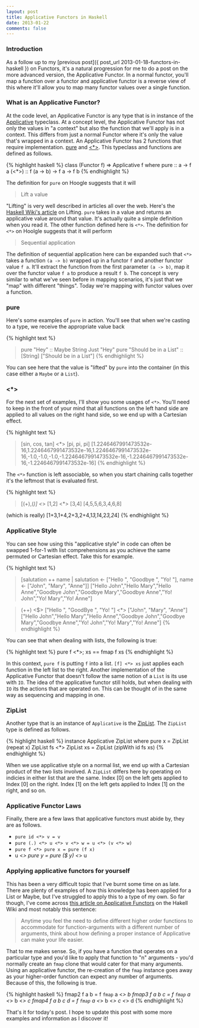 ```yaml
---
layout: post
title: Applicative Functors in Haskell
date: 2013-01-22
comments: false
---
```


### Introduction

As a follow up to my [previous post]({ post_url 2013-01-18-functors-in-haskell }) on Functors, it's a natural progression for me to do a post on the more advanced version, the Applicative Functor. In a normal functor, you'll map a function over a functor and applicative functor is a reverse view of this where it'll allow you to map many functor values over a single function.

### What is an Applicative Functor?

At the code level, an Applicative Functor is any type that is in instance of the [Applicative](http://hackage.haskell.org/packages/archive/base/latest/doc/html/Control-Applicative.html#t:Applicative) typeclass. At a concept level, the Applicative Functor has not only the values in "a context" but also the function that we'll apply is in a context. This differs from just a normal Functor where it's only the value that's wrapped in a context. An Applicative Functor has 2 functions that require implementation. [pure](http://hackage.haskell.org/packages/archive/base/latest/doc/html/Control-Applicative.html#v:pure) and [<*>](http://hackage.haskell.org/packages/archive/base/latest/doc/html/Control-Applicative.html#v:-60--42--62-). This typeclass and functions are defined as follows.

{% highlight haskell %}
class (Functor f) => Applicative f where
  pure :: a -> f a
  (<*>) :: f (a -> b) -> f a -> f b
{% endhighlight %}

The definition for `pure` on Hoogle suggests that it will

> Lift a value

"Lifting" is very well described in articles all over the web. Here's the [Haskell Wiki's article](http://www.haskell.org/haskellwiki/Lifting) on Lifting. `pure` takes in a value and returns an applicative value around that value. It's actually quite a simple definition when you read it. The other function defined here is `<*>`. The definition for `<*>` on Hoolgle suggests that it will perform

> Sequential application

The definition of sequential application here can be expanded such that `<*>` takes a function `(a -> b)` wrapped up in a functor `f` and another functor value `f a`. It'll extract the function from the first parameter `(a -> b)`, map it over the functor value `f a` to produce a result `f b`. The concept is very similar to what we've seen before in mapping scenarios, it's just that we "map" with different "things". Today we're mapping with functor values over a function.

### pure

Here's some examples of `pure` in action. You'll see that when we're casting to a type, we receive the appropriate value back

{% highlight text %}
> pure "Hey" :: Maybe String
Just "Hey"
> pure "Should be in a List" :: [String]
["Should be in a List"]
{% endhighlight %}

You can see here that the value is "lifted" by `pure`  into the container (in this case either a `Maybe` or a `List`). 

### <*>

For the next set of examples, I'll show you some usages of `<*>`. You'll need to keep in the front of your mind that all functions on the left hand side are applied to all values on the right hand side, so we end up with a Cartesian effect.

{% highlight text %}
> [sin, cos, tan] <*> [pi, pi, pi]
[1.2246467991473532e-16,1.2246467991473532e-16,1.2246467991473532e-16,-1.0,-1.0,-1.0,-1.2246467991473532e-16,-1.2246467991473532e-16,-1.2246467991473532e-16]
{% endhighlight %}

The `<*>` function is left associable, so when you start chaining calls together it's the leftmost that is evaluated first.

{% highlight text %}
> [(+),(*)] <*> [1,2] <*> [3,4]
[4,5,5,6,3,4,6,8]

(which is really)
[1+3,1+4,2+3,2+4,1*3,1*4,2*3,2*4]
{% endhighlight %}

### Applicative Style

You can see how using this "applicative style" in code can often be swapped 1-for-1 with list comprehensions as you achieve the same permuted or Cartesian effect. Take this for example.

{% highlight text %}
> [salutation ++ name | salutation <- ["Hello ", "Goodbye ", "Yo! "], name <- ["John", "Mary", "Anne"]]
["Hello John","Hello Mary","Hello Anne","Goodbye John","Goodbye Mary","Goodbye Anne","Yo! John","Yo! Mary","Yo! Anne"]

> (++) <$> ["Hello ", "GoodBye ", "Yo! "] <*> ["John", "Mary", "Anne"]
["Hello John","Hello Mary","Hello Anne","Goodbye John","Goodbye Mary","Goodbye Anne","Yo! John","Yo! Mary","Yo! Anne"]
{% endhighlight %}

You can see that when dealing with lists, the following is true:

{% highlight text %}
pure f <*>; xs == fmap f xs
{% endhighlight %}

In this context, `pure f` is putting `f` into a list. `[f] <*> xs` just applies each function in the left list to the right. Another implementation of the Applicative Functor that doesn't follow the same notion of a `List` is its use with `IO`. The idea of the applicative functor still holds, but when dealing with `IO` its the actions that are operated on. This can be thought of in the same way as sequencing and mapping in one.

### ZipList

Another type that is an instance of `Applicative` is the [ZipList](http://hackage.haskell.org/packages/archive/base/latest/doc/html/Control-Applicative.html#v:ZipList). The `ZipList` type is defined as follows.

{% highlight haskell %}
instance Applicative ZipList where
  pure x = ZipList (repeat x)
  ZipList fs <*> ZipList xs = ZipList (zipWith id fs xs)
{% endhighlight %}

When we use applicative style on a normal list, we end up with a Cartesian product of the two lists involved. A `ZipList` differs here by operating on indicies in either list that are the same. Index [0] on the left gets applied to Index [0] on the right. Index [1] on the left gets applied to Index [1] on the right, and so on.

### Applicative Functor Laws

Finally, there are a few laws that applicative functors must abide by, they are as follows.

* `pure id <*> v = v`
* `pure (.) <*> u <*> v <*> w = u <*> (v <*> w)`
* `pure f <*> pure x = pure (f x)`
* u <*> pure y = pure ($ y) <*> u

### Applying applicative functors for yourself

This has been a very difficult topic that I've burnt some time on as late. There are plenty of examples of how this knowledge has been applied for a List or Maybe, but I've struggled to apply this to a type of my own. So far though, I've come across [this article on Applicative Functors](http://en.wikibooks.org/wiki/Haskell/Applicative_Functors) on the Hakell Wiki and most notably this sentence:

> Anytime you feel the need to define different higher order functions to accommodate for function-arguments with a different number of arguments, think about how defining a proper instance of Applicative can make your life easier.

That to me makes sense. So, if you have a function that operates on a particular type and you'd like to apply that function to "n" arguments - you'd normally create an `fmap` clone that would cater for that many arguments. Using an applicative functor, the re-creation of the `fmap` instance goes away as your higher-order function can expect any number of arguments. Because of this, the following is true.

{% highlight haskell %}
fmap2 f a b = f `fmap` a <*> b
fmap3 f a b c = f `fmap` a <*> b <*> c
fmap4 f a b c d = f `fmap` a <*> b <*> c <*> d
{% endhighlight %}

That's it for today's post. I hope to update this post with some more examples and information as I discover it!